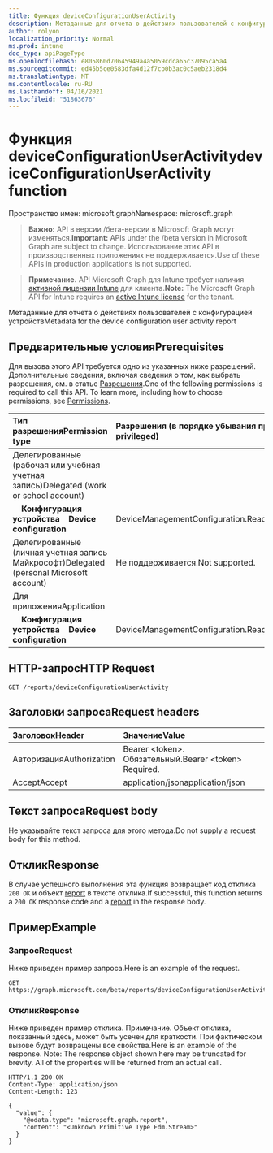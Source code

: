 ```yaml
---
title: Функция deviceConfigurationUserActivity
description: Метаданные для отчета о действиях пользователей с конфигурацией устройств
author: rolyon
localization_priority: Normal
ms.prod: intune
doc_type: apiPageType
ms.openlocfilehash: e805860d70645949a4a5059cdca65c37095ca5a4
ms.sourcegitcommit: ed45b5ce0583dfa4d12f7cb0b3ac0c5aeb2318d4
ms.translationtype: MT
ms.contentlocale: ru-RU
ms.lasthandoff: 04/16/2021
ms.locfileid: "51863676"
---
```

# <a name="deviceconfigurationuseractivity-function"></a><span data-ttu-id="3f3c6-103">Функция deviceConfigurationUserActivity</span><span class="sxs-lookup"><span data-stu-id="3f3c6-103">deviceConfigurationUserActivity function</span></span>

<span data-ttu-id="3f3c6-104">Пространство имен: microsoft.graph</span><span class="sxs-lookup"><span data-stu-id="3f3c6-104">Namespace: microsoft.graph</span></span>

> <span data-ttu-id="3f3c6-105">**Важно:** API в версии /бета-версии в Microsoft Graph могут изменяться.</span><span class="sxs-lookup"><span data-stu-id="3f3c6-105">**Important:** APIs under the /beta version in Microsoft Graph are subject to change.</span></span> <span data-ttu-id="3f3c6-106">Использование этих API в производственных приложениях не поддерживается.</span><span class="sxs-lookup"><span data-stu-id="3f3c6-106">Use of these APIs in production applications is not supported.</span></span>

> <span data-ttu-id="3f3c6-107">**Примечание.** API Microsoft Graph для Intune требует наличия [активной лицензии Intune](https://go.microsoft.com/fwlink/?linkid=839381) для клиента.</span><span class="sxs-lookup"><span data-stu-id="3f3c6-107">**Note:** The Microsoft Graph API for Intune requires an [active Intune license](https://go.microsoft.com/fwlink/?linkid=839381) for the tenant.</span></span>

<span data-ttu-id="3f3c6-108">Метаданные для отчета о действиях пользователей с конфигурацией устройств</span><span class="sxs-lookup"><span data-stu-id="3f3c6-108">Metadata for the device configuration user activity report</span></span>
## <a name="prerequisites"></a><span data-ttu-id="3f3c6-109">Предварительные условия</span><span class="sxs-lookup"><span data-stu-id="3f3c6-109">Prerequisites</span></span>
<span data-ttu-id="3f3c6-p102">Для вызова этого API требуется одно из указанных ниже разрешений. Дополнительные сведения, включая сведения о том, как выбрать разрешения, см. в статье [Разрешения](/graph/permissions-reference).</span><span class="sxs-lookup"><span data-stu-id="3f3c6-p102">One of the following permissions is required to call this API. To learn more, including how to choose permissions, see [Permissions](/graph/permissions-reference).</span></span>

|<span data-ttu-id="3f3c6-112">Тип разрешения</span><span class="sxs-lookup"><span data-stu-id="3f3c6-112">Permission type</span></span>|<span data-ttu-id="3f3c6-113">Разрешения (в порядке убывания привилегий)</span><span class="sxs-lookup"><span data-stu-id="3f3c6-113">Permissions (from most to least privileged)</span></span>|
|:---|:---|
|<span data-ttu-id="3f3c6-114">Делегированные (рабочая или учебная учетная запись)</span><span class="sxs-lookup"><span data-stu-id="3f3c6-114">Delegated (work or school account)</span></span>||
| <span data-ttu-id="3f3c6-115">&nbsp; &nbsp; **Конфигурация устройства**</span><span class="sxs-lookup"><span data-stu-id="3f3c6-115">&nbsp; &nbsp; **Device configuration**</span></span> | <span data-ttu-id="3f3c6-116">DeviceManagementConfiguration.Read.All</span><span class="sxs-lookup"><span data-stu-id="3f3c6-116">DeviceManagementConfiguration.Read.All</span></span>|
|<span data-ttu-id="3f3c6-117">Делегированные (личная учетная запись Майкрософт)</span><span class="sxs-lookup"><span data-stu-id="3f3c6-117">Delegated (personal Microsoft account)</span></span>|<span data-ttu-id="3f3c6-118">Не поддерживается.</span><span class="sxs-lookup"><span data-stu-id="3f3c6-118">Not supported.</span></span>|
|<span data-ttu-id="3f3c6-119">Для приложения</span><span class="sxs-lookup"><span data-stu-id="3f3c6-119">Application</span></span>||
| <span data-ttu-id="3f3c6-120">&nbsp; &nbsp; **Конфигурация устройства**</span><span class="sxs-lookup"><span data-stu-id="3f3c6-120">&nbsp; &nbsp; **Device configuration**</span></span> | <span data-ttu-id="3f3c6-121">DeviceManagementConfiguration.Read.All</span><span class="sxs-lookup"><span data-stu-id="3f3c6-121">DeviceManagementConfiguration.Read.All</span></span>|

## <a name="http-request"></a><span data-ttu-id="3f3c6-122">HTTP-запрос</span><span class="sxs-lookup"><span data-stu-id="3f3c6-122">HTTP Request</span></span>
<!-- {
  "blockType": "ignored"
}
-->
``` http
GET /reports/deviceConfigurationUserActivity
```

## <a name="request-headers"></a><span data-ttu-id="3f3c6-123">Заголовки запроса</span><span class="sxs-lookup"><span data-stu-id="3f3c6-123">Request headers</span></span>
|<span data-ttu-id="3f3c6-124">Заголовок</span><span class="sxs-lookup"><span data-stu-id="3f3c6-124">Header</span></span>|<span data-ttu-id="3f3c6-125">Значение</span><span class="sxs-lookup"><span data-stu-id="3f3c6-125">Value</span></span>|
|:---|:---|
|<span data-ttu-id="3f3c6-126">Авторизация</span><span class="sxs-lookup"><span data-stu-id="3f3c6-126">Authorization</span></span>|<span data-ttu-id="3f3c6-127">Bearer &lt;token&gt;. Обязательный.</span><span class="sxs-lookup"><span data-stu-id="3f3c6-127">Bearer &lt;token&gt; Required.</span></span>|
|<span data-ttu-id="3f3c6-128">Accept</span><span class="sxs-lookup"><span data-stu-id="3f3c6-128">Accept</span></span>|<span data-ttu-id="3f3c6-129">application/json</span><span class="sxs-lookup"><span data-stu-id="3f3c6-129">application/json</span></span>|

## <a name="request-body"></a><span data-ttu-id="3f3c6-130">Текст запроса</span><span class="sxs-lookup"><span data-stu-id="3f3c6-130">Request body</span></span>
<span data-ttu-id="3f3c6-131">Не указывайте текст запроса для этого метода.</span><span class="sxs-lookup"><span data-stu-id="3f3c6-131">Do not supply a request body for this method.</span></span>

## <a name="response"></a><span data-ttu-id="3f3c6-132">Отклик</span><span class="sxs-lookup"><span data-stu-id="3f3c6-132">Response</span></span>
<span data-ttu-id="3f3c6-133">В случае успешного выполнения эта функция возвращает код отклика `200 OK` и объект [report](../resources/intune-shared-report.md) в тексте отклика.</span><span class="sxs-lookup"><span data-stu-id="3f3c6-133">If successful, this function returns a `200 OK` response code and a [report](../resources/intune-shared-report.md) in the response body.</span></span>

## <a name="example"></a><span data-ttu-id="3f3c6-134">Пример</span><span class="sxs-lookup"><span data-stu-id="3f3c6-134">Example</span></span>
### <a name="request"></a><span data-ttu-id="3f3c6-135">Запрос</span><span class="sxs-lookup"><span data-stu-id="3f3c6-135">Request</span></span>
<span data-ttu-id="3f3c6-136">Ниже приведен пример запроса.</span><span class="sxs-lookup"><span data-stu-id="3f3c6-136">Here is an example of the request.</span></span>
``` http
GET https://graph.microsoft.com/beta/reports/deviceConfigurationUserActivity
```

### <a name="response"></a><span data-ttu-id="3f3c6-137">Отклик</span><span class="sxs-lookup"><span data-stu-id="3f3c6-137">Response</span></span>
<span data-ttu-id="3f3c6-p103">Ниже приведен пример отклика. Примечание. Объект отклика, показанный здесь, может быть усечен для краткости. При фактическом вызове будут возвращены все свойства.</span><span class="sxs-lookup"><span data-stu-id="3f3c6-p103">Here is an example of the response. Note: The response object shown here may be truncated for brevity. All of the properties will be returned from an actual call.</span></span>
``` http
HTTP/1.1 200 OK
Content-Type: application/json
Content-Length: 123

{
  "value": {
    "@odata.type": "microsoft.graph.report",
    "content": "<Unknown Primitive Type Edm.Stream>"
  }
}
```










